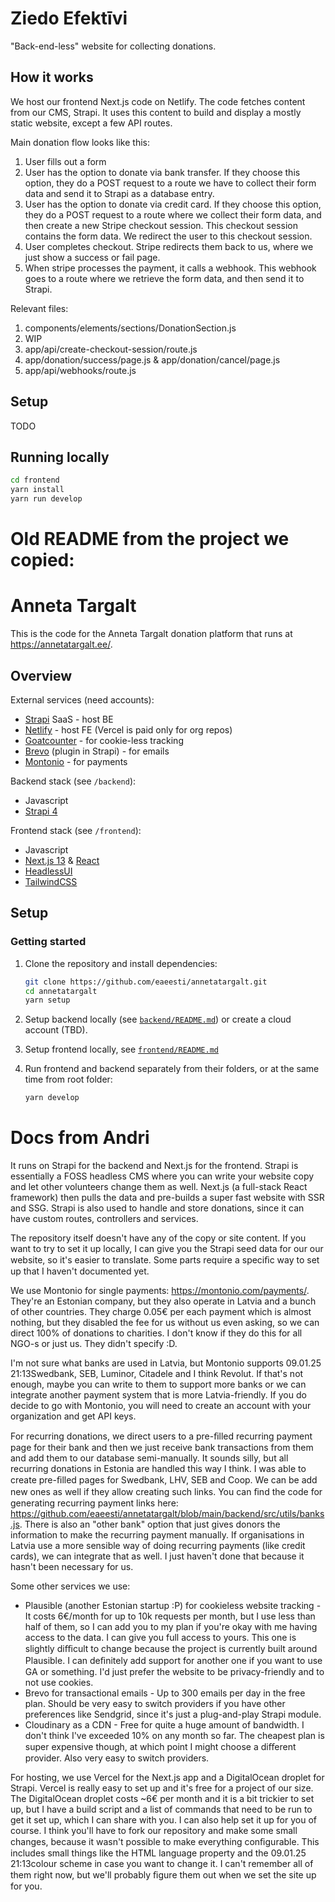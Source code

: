 # Ziedo Efektīvi

"Back-end-less" website for collecting donations.

## How it works

We host our frontend Next.js code on Netlify. The code fetches content from our CMS, Strapi. It uses this content to build
and display a mostly static website, except a few API routes.

Main donation flow looks like this:
1. User fills out a form
2. User has the option to donate via bank transfer. If they choose this option, they do a POST request to a route we have to collect their form data and send it to Strapi as a database entry.
3. User has the option to donate via credit card. If they choose this option, they do a POST request to a route where we collect their form data, and then create a new Stripe checkout session.
  This checkout session contains the form data. We redirect the user to this checkout session.
4. User completes checkout. Stripe redirects them back to us, where we just show a success or fail page.
5. When stripe processes the payment, it calls a webhook. This webhook goes to a route where we retrieve the form data, and then send it to Strapi.

Relevant files:
1. components/elements/sections/DonationSection.js
2. WIP
3. app/api/create-checkout-session/route.js
4. app/donation/success/page.js & app/donation/cancel/page.js
5. app/api/webhooks/route.js

## Setup
TODO

## Running locally
```bash
cd frontend
yarn install
yarn run develop
```

# Old README from the project we copied:
# Anneta Targalt

This is the code for the Anneta Targalt donation platform that runs at https://annetatargalt.ee/.


## Overview

External services (need accounts):
- [Strapi](https://strapi.io/pricing-cloud) SaaS - host BE
- [Netlify](https://www.netlify.com/) - host FE (Vercel is paid only for org repos)
- [Goatcounter](https://www.goatcounter.com) - for cookie-less tracking
- [Brevo](https://www.brevo.com/) (plugin in Strapi) - for emails
- [Montonio](https://montonio.com/) - for payments

Backend stack (see `/backend`):
- Javascript
- [Strapi 4](https://strapi.io/)

Frontend stack (see `/frontend`):
- Javascript
- [Next.js 13](https://nextjs.org/) & [React](https://react.dev/)
- [HeadlessUI](https://headlessui.com/)
- [TailwindCSS](https://tailwindcss.com/)


## Setup

### Getting started

1. Clone the repository and install dependencies:
    ```bash
    git clone https://github.com/eaeesti/annetatargalt.git
    cd annetatargalt
    yarn setup
    ```

2. Setup backend locally (see [`backend/README.md`](backend/README.md])) or create a cloud account (TBD).

3. Setup frontend locally, see [`frontend/README.md`](frontend/README.md])

4. Run frontend and backend separately from their folders, or at the same time from root folder:
    ```bash
    yarn develop
    ```




# Docs from Andri

It runs on Strapi for the backend and Next.js for the frontend. Strapi is essentially a FOSS headless CMS where you can write your website copy and let other volunteers change them as well. Next.js (a full-stack React framework) then pulls the data and pre-builds a super fast website with SSR and SSG. Strapi is also used to handle and store donations, since it can have custom routes, controllers and services.

The repository itself doesn't have any of the copy or site content. If you want to try to set it up locally, I can give you the Strapi seed data for our our website, so it's easier to translate. Some parts require a speciﬁc way to set up that I haven't documented yet.

We use Montonio for single payments: https://montonio.com/payments/. They're an Estonian company, but they also operate in Latvia and a bunch of other countries. They charge 0.05€ per each payment which is almost nothing, but they disabled the fee for us without us even asking, so we can direct 100% of donations to charities. I don't know if they do this for all NGO-s or just us. They didn't specify :D.

I'm not sure what banks are used in Latvia, but Montonio supports 09.01.25 21:13Swedbank, SEB, Luminor, Citadele and I think Revolut. If that's not enough, maybe you can write to them to support more banks or we can integrate another payment system that is more Latvia-friendly. If you do decide to go with Montonio, you will need to create an account
with your organization and get API keys.

For recurring donations, we direct users to a pre-ﬁlled recurring payment page for their bank and then we just receive bank transactions from them and add them to our database semi-manually.
It sounds silly, but all recurring donations in Estonia are handled this way I think. I was able to create pre-ﬁlled pages for Swedbank, LHV, SEB and Coop. We can be add new ones as well if they allow creating such links. You can ﬁnd the code for generating recurring payment links here: https://github.com/eaeesti/annetatargalt/blob/main/backend/src/utils/banks.js. There is also an "other bank" option that just gives donors the information to make the recurring payment manually. If organisations in Latvia use a more sensible way of doing recurring payments (like credit cards), we can integrate that as well. I just haven't done that because it hasn't been necessary for us.

Some other services we use:
- Plausible (another Estonian startup :P) for cookieless website tracking - It costs 6€/month for up to 10k requests per month, but I use less than half of them, so I can add you to my plan if you're okay with me having access to the data. I can give you full access to yours. This one is slightly diﬃcult to change because the project is currently built around Plausible. I can deﬁnitely add support for another one if you want to use GA or something. I'd just prefer the website to be privacy-friendly and to not use cookies.
- Brevo for transactional emails - Up to 300 emails per day in the free plan. Should be very easy to switch providers if you have other preferences like Sendgrid, since it's just a plug-and-play Strapi module.
- Cloudinary as a CDN - Free for quite a huge amount of bandwidth. I don't think I've exceeded 10% on any month so far. The cheapest plan is super expensive though, at which point I might choose a diﬀerent provider. Also very easy to switch providers.

For hosting, we use Vercel for the Next.js app and a DigitalOcean droplet for Strapi. Vercel is really easy to set up and it's free for a project of our size. The DigitalOcean droplet costs ~6€ per month and it is a bit trickier to set up, but I have a build script and a list of commands that need to be run to get it set up, which I can share with you. I can also help set it up for you of course.
I think you'll have to fork our repository and make some small changes, because it wasn't possible to make everything conﬁgurable. This includes small things like the HTML language property and the 09.01.25 21:13colour scheme in case you want to change it. I can't remember all of them right now, but we'll probably ﬁgure them out when we set the site up for you.
